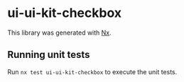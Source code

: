 # ui-ui-kit-checkbox

This library was generated with [Nx](https://nx.dev).

## Running unit tests

Run `nx test ui-ui-kit-checkbox` to execute the unit tests.
